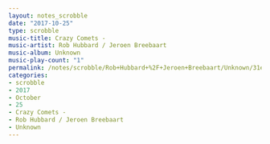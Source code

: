```yaml
---
layout: notes_scrobble
date: "2017-10-25"
type: scrobble
music-title: Crazy Comets -
music-artist: Rob Hubbard / Jeroen Breebaart
music-album: Unknown
music-play-count: "1"
permalink: /notes/scrobble/Rob+Hubbard+%2F+Jeroen+Breebaart/Unknown/31eb323ec659c8b2271516acfee393adc2c02087.html
categories:
- scrobble
- 2017
- October
- 25
- Crazy Comets -
- Rob Hubbard / Jeroen Breebaart
- Unknown
---
```

